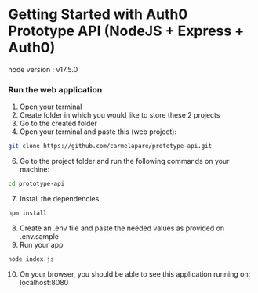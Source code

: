 # Getting Started with Auth0 Prototype API (NodeJS + Express + Auth0)
node version : v17.5.0

### Run the web application

1. Open your terminal
2. Create folder in which you would like to store these 2 projects
3. Go to the created folder
4. Open your terminal and paste this (web project):  
```sh 
git clone https://github.com/carmelapare/prototype-api.git
```
6. Go to the project folder and run the following commands on your machine: 
```sh
cd prototype-api
```
7. Install the dependencies
```sh
npm install
```
8. Create an .env file and paste the needed values as provided on .env.sample
9. Run your app
```sh 
node index.js
```
    
10. On your browser, you should be able to see this application running on: localhost:8080
